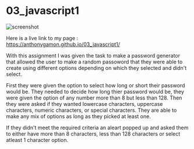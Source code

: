 # 03_javascript1

![screenshot](https://user-images.githubusercontent.com/68041150/94874520-ccb36580-0417-11eb-8a4d-1d2c014225af.jpeg)


Here is a live link to my page : https://anthonygamon.github.io/03_javascript1/

With this assignment I was given the task to make a password generator that allowed the user to make a random passoword that they were able to create using different options depending on which they selected and didn't select. 

First they were given the option to select how long or short their password would be. They needed to decide how long thier password would be, they were given the option of any number more than 8 but less than 128. Then they were asked if they wanted lowercase characters, uppercase characters, numeric characters, or special characters. They are able to make any mix of options as long as they picked at least one. 

If they didn't meet the required criteria an aleart popped up and asked them to either have more than 8 characters, less than 128 characters or select atleast 1 character option. 
